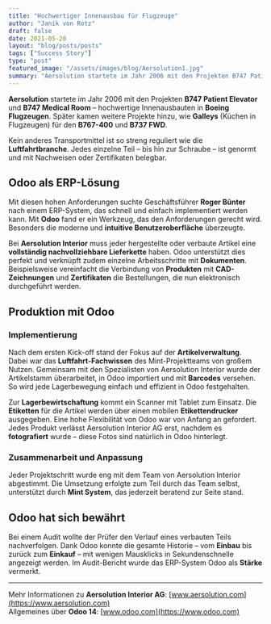 ```yaml
---
title: "Hochwertiger Innenausbau für Flugzeuge"
author: "Janik von Rotz"
draft: false
date: 2021-05-20
layout: "blog/posts/posts"
tags: ["Success Story"]
type: "post"
featured_image: "/assets/images/blog/Aersolution1.jpg"
summary: "Aersolution startete im Jahr 2006 mit den Projekten B747 Patient Elevator und B747 Medical Room. Das sind hochwertige Innenausbauten in Boeing Flugzeugen.  Später kamen weitere Projekte dazu wie Galle..."
---
```


**Aersolution** startete im Jahr 2006 mit den Projekten **B747 Patient Elevator** und **B747 Medical Room** – hochwertige Innenausbauten in **Boeing Flugzeugen**. Später kamen weitere Projekte hinzu, wie **Galleys** (Küchen in Flugzeugen) für den **B767-400** und **B737 FWD**.

Kein anderes Transportmittel ist so streng reguliert wie die **Luftfahrtbranche**. Jedes einzelne Teil – bis hin zur Schraube – ist genormt und mit Nachweisen oder Zertifikaten belegbar.

## Odoo als ERP-Lösung

Mit diesen hohen Anforderungen suchte Geschäftsführer **Roger Bünter** nach einem ERP-System, das schnell und einfach implementiert werden kann. Mit **Odoo** fand er ein Werkzeug, das den Anforderungen gerecht wird. Besonders die moderne und **intuitive Benutzeroberfläche** überzeugte.

Bei **Aersolution Interior** muss jeder hergestellte oder verbaute Artikel eine **vollständig nachvollziehbare Lieferkette** haben. Odoo unterstützt dies perfekt und verknüpft zudem einzelne Arbeitsschritte mit **Dokumenten**. Beispielsweise vereinfacht die Verbindung von **Produkten** mit **CAD-Zeichnungen** und **Zertifikaten** die Bestellungen, die nun elektronisch durchgeführt werden.

## Produktion mit Odoo

### Implementierung

Nach dem ersten Kick-off stand der Fokus auf der **Artikelverwaltung**. Dabei war das **Luftfahrt-Fachwissen** des Mint-Projektteams von großem Nutzen. Gemeinsam mit den Spezialisten von Aersolution Interior wurde der Artikelstamm überarbeitet, in Odoo importiert und mit **Barcodes** versehen. So wird jede Lagerbewegung einfach und effizient in Odoo festgehalten.

Zur **Lagerbewirtschaftung** kommt ein Scanner mit Tablet zum Einsatz. Die **Etiketten** für die Artikel werden über einen mobilen **Etikettendrucker** ausgegeben. Eine hohe Flexibilität von Odoo war von Anfang an gefordert. Jedes Produkt verlässt Aersolution Interior AG erst, nachdem es **fotografiert** wurde – diese Fotos sind natürlich in Odoo hinterlegt.

### Zusammenarbeit und Anpassung

Jeder Projektschritt wurde eng mit dem Team von Aersolution Interior abgestimmt. Die Umsetzung erfolgte zum Teil durch das Team selbst, unterstützt durch **Mint System**, das jederzeit beratend zur Seite stand.

## Odoo hat sich bewährt

Bei einem Audit wollte der Prüfer den Verlauf eines verbauten Teils nachverfolgen. Dank Odoo konnte die gesamte Historie – vom **Einbau** bis zurück zum **Einkauf** – mit wenigen Mausklicks in Sekundenschnelle angezeigt werden. Im Audit-Bericht wurde das ERP-System Odoo als **Stärke** vermerkt.

---

Mehr Informationen zu **Aersolution Interior AG**: [www.aersolution.com](https://www.aersolution.com)  
Allgemeines über **Odoo 14**: [www.odoo.com](https://www.odoo.com)

